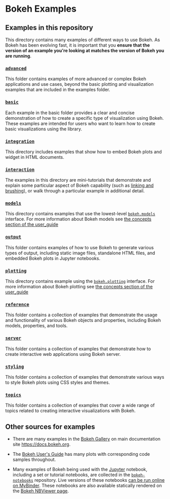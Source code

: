 # Bokeh Examples

## Examples in this repository

This directory contains many examples of different ways to use Bokeh. As Bokeh has been evolving
fast, it is important that you **ensure that the version of an example you're looking at matches
the version of Bokeh you are running**.

### [`advanced`](advanced/)

This folder contains examples of more advanced or complex Bokeh applications and use cases, beyond the basic plotting and visualization examples that are included in the examples folder.

### [`basic`](basic/)

Each example in the basic folder provides a clear and concise demonstration of how to create a specific type of visualization using Bokeh. These examples are intended for users who want to learn how to create basic visualizations using the library.

### [`integration`](integration/)

This directory includes examples that show how to embed Bokeh plots and widget in HTML documents.

### [`interaction`](interaction/)

The examples in this directory are mini-tutorials that demonstrate and explain
some  particular aspect of Bokeh capability (such as [linking and
brushing](http://www.infovis-wiki.net/index.php?title=Linking_and_Brushing)),
or walk through a particular example in additional detail.

### [`models`](models/)

This directory contains examples that use the lowest-level
[`bokeh.models`](https://docs.bokeh.org/en/latest/docs/reference/models.html)
interface. For more information about Bokeh models see [the concepts section of
the user_guide](https://docs.bokeh.org/en/latest/docs/user_guide/concepts.html#interfaces)


### [`output`](output/)

This folder contains examples of how to use Bokeh to generate various types of output, including static image files, standalone HTML files, and embedded Bokeh plots in Jupyter notebooks.

### [`plotting`](plotting/)

This directory contains example using the
[`bokeh.plotting`](https://docs.bokeh.org/en/latest/docs/reference/plotting.html)
interface. For more information about Bokeh plotting see [the concepts section of
the user_guide](https://docs.bokeh.org/en/latest/docs/user_guide/concepts.html#interfaces)

### [`reference`](reference/)

This folder contains a collection of examples that demonstrate the usage and functionality of various Bokeh objects and properties, including Bokeh models, properties, and tools.

### [`server`](server/)

This folder contains a collection of examples that demonstrate how to create interactive web applications using Bokeh server.

### [`styling`](styling/)

This folder contains a collection of examples that demonstrate various ways to style Bokeh plots using CSS styles and themes.

### [`topics`](topics/)

This folder contains a collection of examples that cover a wide range of topics related to creating interactive visualizations with Bokeh.


## Other sources for examples

* There are many examples in the [Bokeh Gallery](https://docs.bokeh.org/en/latest/docs/gallery.html) on main documentation site https://docs.bokeh.org.

* The [Bokeh User's Guide](https://docs.bokeh.org/en/latest/docs/user_guide.html) has many plots with corresponding code samples throughout.

* Many examples of Bokeh being used with the [Jupyter](http://jupyter.org) notebook, including a set or tutorial notebooks, are collected in the [`bokeh-notebooks`](https://github.com/bokeh/bokeh-notebooks) repository. Live versions of these notebooks [can be run online on MyBinder](https://mybinder.org/v2/gh/bokeh/bokeh-notebooks/HEAD?labpath=index.ipynb). These notebooks are also available statically rendered on the [Bokeh NBViewer page](http://nbviewer.jupyter.org/github/bokeh/bokeh-notebooks/blob/master/index.ipynb).
